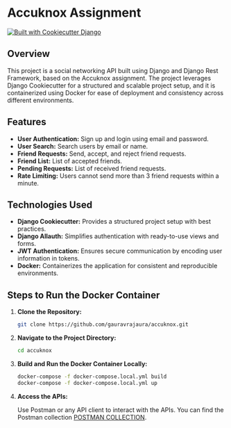 # Accuknox Assignment
 

[![Built with Cookiecutter Django](https://img.shields.io/badge/built%20with-Cookiecutter%20Django-ff69b4.svg?logo=cookiecutter)](https://github.com/cookiecutter/cookiecutter-django/)


## Overview

This project is a social networking API built using Django and Django Rest Framework, based on the Accuknox assignment. The project leverages Django Cookiecutter for a structured and scalable project setup, and it is containerized using Docker for ease of deployment and consistency across different environments.

## Features

- **User Authentication:** Sign up and login using email and password.
- **User Search:** Search users by email or name.
- **Friend Requests:** Send, accept, and reject friend requests.
- **Friend List:** List of accepted friends.
- **Pending Requests:** List of received friend requests.
- **Rate Limiting:** Users cannot send more than 3 friend requests within a minute.

## Technologies Used

- **Django Cookiecutter:** Provides a structured project setup with best practices.
- **Django Allauth:** Simplifies authentication with ready-to-use views and forms.
- **JWT Authentication:** Ensures secure communication by encoding user information in tokens.
- **Docker:** Containerizes the application for consistent and reproducible environments.

## Steps to Run the Docker Container 

1. **Clone the Repository:**

    ```bash
    git clone https://github.com/gauravrajaura/accuknox.git
    ```

2. **Navigate to the Project Directory:**

    ```bash
    cd accuknox
    ```

3. **Build and Run the Docker Container Locally:**

    ```bash
    docker-compose -f docker-compose.local.yml build
    docker-compose -f docker-compose.local.yml up
    ```

4. **Access the APIs:**

    Use Postman or any API client to interact with the APIs. You can find the Postman collection [POSTMAN COLLECTION](https://www.postman.com/material-saganist-86983182/workspace/accuknox/collection/36360618-c9194eab-04bb-4942-a96f-fb1ffd5cd6cd?action=share&creator=36360618&active-environment=36360618-b63f629b-d778-4eba-8430-151f28bd1618).
